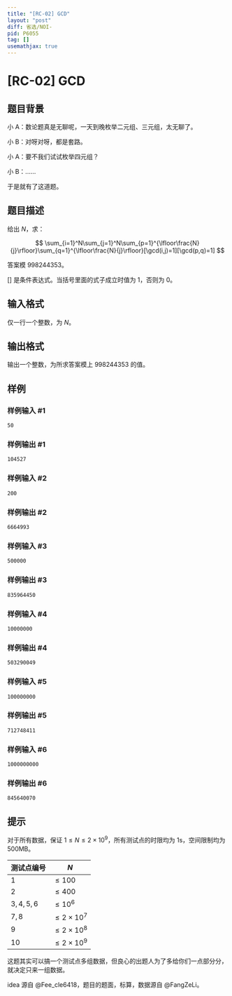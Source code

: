 ```yaml
---
title: "[RC-02] GCD"
layout: "post"
diff: 省选/NOI-
pid: P6055
tag: []
usemathjax: true
---
```


# [RC-02] GCD
## 题目背景

小 A：数论题真是无聊呢，一天到晚枚举二元组、三元组，太无聊了。

小 B：对呀对呀，都是套路。

小 A：要不我们试试枚举四元组？

小 B：......

于是就有了这道题。

## 题目描述

给出 $N$，求：

$$
\sum_{i=1}^N\sum_{j=1}^N\sum_{p=1}^{\lfloor\frac{N}{j}\rfloor}\sum_{q=1}^{\lfloor\frac{N}{j}\rfloor}[\gcd(i,j)=1][\gcd(p,q)=1]
$$

答案模 $998244353$。

$[]$ 是条件表达式。当括号里面的式子成立时值为 $1$，否则为 $0$。
## 输入格式

仅一行一个整数，为 $N$。
## 输出格式

输出一个整数，为所求答案模上 $998244353$ 的值。
## 样例

### 样例输入 #1
```
50

```
### 样例输出 #1
```
104527

```
### 样例输入 #2
```
200

```
### 样例输出 #2
```
6664993

```
### 样例输入 #3
```
500000

```
### 样例输出 #3
```
835964450

```
### 样例输入 #4
```
10000000

```
### 样例输出 #4
```
503290049
```
### 样例输入 #5
```
100000000
```
### 样例输出 #5
```
712748411

```
### 样例输入 #6
```
1000000000
```
### 样例输出 #6
```
845640070

```
## 提示

对于所有数据，保证 $1\le N\le 2\times10^9$，所有测试点的时限均为 $1\text{s}$，空间限制均为 $500\text{MB}$。

| 测试点编号 | $N$               |
| ---------- | ----------------- |
| $1$          | $\le 100$         |
| $2$          | $\le 400$         |
| $3,4,5,6$ | $\le10^6$ |
| $7,8$       | $\le 2\times10^7$ |
| $9$          | $\le 2\times10^8$ |
| $10$         | $\le 2\times10^9$ |

这题其实可以搞一个测试点多组数据，但良心的出题人为了多给你们一点部分分，就决定只来一组数据。

idea 源自 @Fee_cle6418，题目的题面，标算，数据源自 @FangZeLi。
